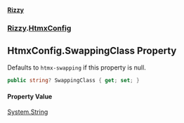 #### [Rizzy](index.md 'index')
### [Rizzy](Rizzy.md 'Rizzy').[HtmxConfig](Rizzy.HtmxConfig.md 'Rizzy.HtmxConfig')

## HtmxConfig.SwappingClass Property

Defaults to `htmx-swapping` if this property is null.

```csharp
public string? SwappingClass { get; set; }
```

#### Property Value
[System.String](https://docs.microsoft.com/en-us/dotnet/api/System.String 'System.String')
